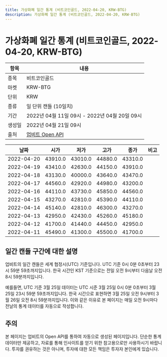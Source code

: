 ```yaml
---
title: 가상화폐 일간 통계 (비트코인골드, 2022-04-20, KRW-BTG)
description: 가상화폐 일간 통계 (비트코인골드, 2022-04-20, KRW-BTG)
---
```



가상화폐 일간 통계 (비트코인골드, 2022-04-20, KRW-BTG)
===

|항목|내용|
|--|--|
|종목|비트코인골드|
|마켓|KRW-BTG|
|단위|KRW|
|종류|일 단위 캔들 (10일치)|
|기간|2022년 04월 11일 09시 - 2022년 04월 20일 09시|
|생성일|2022년 04월 21일 09시|
|출처|[업비트 Open API](https://docs.upbit.com)|


|날짜|시가|저가|고가|종가|비고|
|--|--|--|--|--|--|
|2022-04-20|43910.0|43010.0|44880.0|43310.0|    |
|2022-04-19|43410.0|42630.0|44150.0|43910.0|    |
|2022-04-18|43130.0|40000.0|43640.0|43470.0|    |
|2022-04-17|44560.0|42920.0|44980.0|43200.0|    |
|2022-04-16|44110.0|43730.0|45850.0|44560.0|    |
|2022-04-15|43270.0|42810.0|45390.0|44110.0|    |
|2022-04-14|45140.0|42810.0|46300.0|43270.0|    |
|2022-04-13|42950.0|42430.0|45260.0|45180.0|    |
|2022-04-12|41700.0|41440.0|44450.0|42950.0|    |
|2022-04-11|45490.0|41300.0|45500.0|41700.0|    |


일간 캔들 구간에 대한 설명
---


업비트의 일간 캔들은 세계 협정시(UTC) 기준입니다. 
UTC 기준 0시 0분 0초부터 23시 59분 59초까지입니다. 
한국 시간인 KST 기준으로는 전일 오전 9시부터 다음날 오전 8시 59분까지입니다. 


예를들면, UTC 기준 3월 25일 데이터는 UTC 시준 3월 25일 0시 0분 0초부터 3월 25일 23시 59분 59초까지입니다. 
한국 시간으로 표현하면 3월 25일 오전 9시부터 3월 26일 오전 8시 59분까지입니다. 
이와 같은 이유로 본 페이지는 매일 오전 9시마다 전날의 통계 데이터를 자동으로 작성합니다. 


주의
---


본 페이지는 업비트의 Open API를 통하여 자동으로 생성된 페이지입니다. 
단순한 통계 데이터만 제공하고, 자료를 통해 인사이트를 얻기 위한 참고용으로만 사용하시기 바랍니다. 
투자를 권유하는 것은 아니며, 투자에 대한 모든 책임은 투자자 본인에게 있습니다. 
